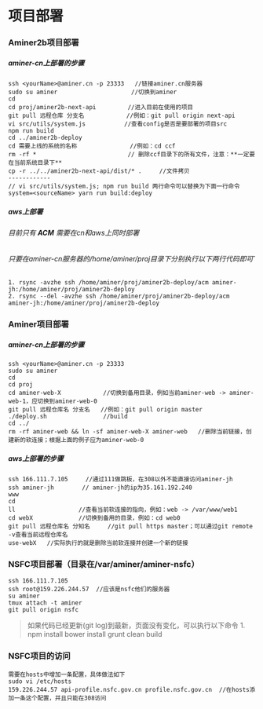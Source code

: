 # 项目部署

### Aminer2b项目部署

##### aminer-cn上部署的步骤
	ssh <yourName>@aminer.cn -p 23333   //链接aminer.cn服务器
	sudo su aminer                     //切换到aminer
	cd
	cd proj/aminer2b-next-api         //进入目前在使用的项目
	git pull 远程仓库 分支名            //例如：git pull origin next-api
	vi src/utils/system.js           //查看config是否是要部署的项目src
	npm run build
	cd ../aminer2b-deploy
	cd 需要上线的系统的名称               //例如：cd ccf
	rm -rf *                          // 删除ccf目录下的所有文件，注意：**一定要在当前系统目录下**
	cp -r ../../aminer2b-next-api/dist/* .     //文件拷贝
	------------	
    // vi src/utils/system.js; npm run build 两行命令可以替换为下面一行命令
    system=<sourceName> yarn run build:deploy
	
##### aws上部署

######  目前只有 ***ACM*** 需要在cn和aws上同时部署

###### 只要在aminer-cn服务器的/home/aminer/proj目录下分别执行以下两行代码即可`
	1. rsync -avzhe ssh /home/aminer/proj/aminer2b-deploy/acm aminer-jh:/home/aminer/proj/aminer2b-deploy
	2. rsync --del -avzhe ssh /home/aminer/proj/aminer2b-deploy/acm aminer-jh:/home/aminer/proj/aminer2b-deploy

### Aminer项目部署

##### aminer-cn上部署的步骤
	ssh <yourName>@aminer.cn -p 23333
	sudo su aminer
	cd
	cd proj
	cd aminer-web-X            //切换到备用目录，例如当前aminer-web -> aminer-web-1，应切换到aminer-web-0
	git pull 远程仓库名 分支名   //例如：git pull origin master
	./deploy.sh                //build
	cd ../
	rm -rf aminer-web && ln -sf aminer-web-X aminer-web   //删除当前链接，创建新的软连接；根据上面的例子应为aminer-web-0
	
##### aws上部署的步骤
	ssh 166.111.7.105     //通过111做跳板，在308以外不能直接访问aminer-jh
	ssh aminer-jh        // aminer-jh的ip为35.161.192.240
	www
	cd
	ll                  //查看当前软连接的指向，例如：web -> /var/www/web1
	cd webX             //切换到备用的目录，例如：cd web0
	git pull 远程仓库名 分知名     //git pull https master；可以通过git remote -v查看当前远程仓库名
	use-webX   //实际执行的就是删除当前软连接并创建一个新的链接
	
### NSFC项目部署（目录在/var/aminer/aminer-nsfc）
	ssh 166.111.7.105
	ssh root@159.226.244.57  //应该是nsfc他们的服务器
	su aminer
	tmux attach -t aminer
	git pull origin nsfc
> 如果代码已经更新(git log)到最新，页面没有变化，可以执行以下命令
	1. npm install
	bower install
	grunt clean build
	
### NSFC项目的访问
	需要在hosts中增加一条配置，具体做法如下
	sudo vi /etc/hosts
	159.226.244.57 api-profile.nsfc.gov.cn profile.nsfc.gov.cn  //在hosts添加一条这个配置，并且只能在308访问



